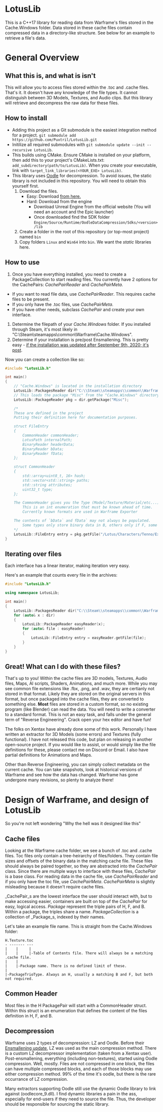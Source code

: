 # LotusLib

This is a C++17 library for reading data from Warframe's files stored in the Cache.Windows folder. Data stored in these cache files contain compressed data in a directory-like structure. See below for an example to retrieve a file's data.

# General Overview

## What this is, and what is isn't

This will allow you to access files stored within the .toc and .cache files. That's it. It doesn't have any knowledge of the file types. It cannot distinguish between 3D Models, Textures, and Audio clips. But this library will retrieve and decompress the raw data for these files. 

## How to install

* Adding this project as a Git submodule is the easiest integration method for a project. `git submodule add https://github.com/Puxtril/LotusLib.git`
* Initilize all required submodules with `git submodule update --init --recursive LotusLib`.
* This builds using CMake. Ensure CMake is installed on your platform, then add this to your project's CMakeLists.txt: `add_subdirectory(path/to/LotusLib)`. When you create your executable, link with `target_link_libraries(<YOUR_EXE> LotusLib)`.
* This library uses [Oodle](www.radgametools.com/oodle.html) for decompression. To avoid issues, the static library is not included in this repository. You will need to obtain this yourself first.
    1. Download the files.
        - Easy: Download [from here.](https://github.com/WorkingRobot/OodleUE/tree/main/Engine/Source/Runtime/OodleDataCompression/Sdks)
        - Hard: Download from the engine
            - Download Unreal Engine from the official website (You will need an account and the Epic launcher)
            - Once downloaded find the SDK folder `Engine/Source/Runtime/OodleDataCompression/Sdks/<version>/lib`
    1. Create a folder in the root of this repository (or top-most project) named `bin`
    1. Copy folders `Linux` and `Win64` into `bin`. We want the *static* libraries here.

## How to use

1. Once you have everything installed, you need to create a PackageCollection to start reading files. You currently have 2 options for the CachePairs: _CachePairReader_ and _CachePairMeta_.
 * If you want to read file data, use _CachePairReader_. This requires cache files to be present.
 * If you only have the .toc files, use _CachePairMeta_. 
 * If you have other needs, subclass _CachePair_ and create your own interface.
1. Determine the filepath of your _Cache.Windows_ folder. If you installed through Steam, it's most likely in "C:\Steam\steamapps\common\Warframe\Cache.Windows".
1. Determine if your installation is pre/post Ensmallening. This is pretty easy - [if the installation was updated after September 9th, 2020; it's post](https://forums.warframe.com/topic/1223735-the-great-ensmallening/).

Now you can create a collection like so:
```cpp
#include "LotusLib.h"

int main()
{
    // "Cache.Windows" is located in the installation directory
    LotusLib::PackagesReader dir("C:\\Steam\\steamapps\\common\\Warframe\\Cache.Windows");
    // This loads the package "Misc" from the "Cache.Windows" directory
    LotusLib::PackageReader pkg = dir.getPackage("Misc");

    /*
    These are defined in the project
    Putting their definition here for documentation purposes.

    struct FileEntry
    {
        CommonHeader commonHeader;
        LotusPath internalPath;
        BinaryReader headerData;
        BinaryReader bData;
        BinaryReader fData;
    };

    struct CommonHeader
    {
		std::array<uint8_t, 16> hash;
		std::vector<std::string> paths;
		std::string attributes;
		uint32_t type;
    };

    The CommonHeader gives you the Type (Model/Texture/Material/etc...)
        This is an int enumeration that must be known ahead of time.
        Currently known formats are used in Warframe Exporter

    The contents of `bData` and fData` may not always be populated.
        Some types only store binary data in B, others only if F, some a mix of both.
    */
    LotusLib::FileEntry entry = pkg.getFile("/Lotus/Characters/Tenno/Excalibur/Excalibur_skel.fbx");
}
```

## Iterating over files

Each interface has a linear iterator, making iteration very easy. 

Here's an example that counts every file in the archives:
```cpp
#include "LotusLib.h"

using namespace LotusLib;

int main()
{
    LotusLib::PackagesReader dir("C:\\Steam\\steamapps\\common\\Warframe\\Cache.Windows");
    for (auto& x : dir)
    {
        LotusLib::PackageReader easyReader(x);
        for (auto& file : easyReader)
        {
            LotusLib::FileEntry entry = easyReader.getFile(file);
        }
    }
}
```

## Great! What can I do with these files?

That's up to you! Within the cache files are 3D models, Textures, Audio files, Maps, AI scripts, Shaders, Animations, and much more. While you may see common file extensions like .fbx, .png, and .wav, they are certianly not stored in that format. Likely they are stored on the original servers in this format, but once packaged into the cache files, they are converted to something else. __Most__ files are stored in a custom format, so no existing program (like Blender) can read the data. You will need to write a converter to a standard format. This is not an easy task, and falls under the general term of "Reverse Engineering". Crack open your hex editor and have fun!

The folks on Xentax have already done some of this work. Personally I have written an extractor for 3D Models (some errors) and Textures (fully functional). I have not released this code, but plan on releasing in another open-source project. If you would like to assist, or would simply like the file definitions for these, please contact me on Discord or Email. I also have partial definitions for Animations and Maps.

Other than Reverse Engineering, you can simply collect metadata on the current cache. You can take snapshots, look at historical versions of Warframe and see how the data has changed. Warframe has gone undergone many revisions, so plenty to analyze there!

# Design of Warframe, and design of LotusLib

So you're not left wondering "Why the hell was it designed like this"

## Cache files

Looking at the Warframe cache folder, we see a bunch of .toc and .cache files. Toc files only contain a tree-heirarchy of files/folders. They contain file sizes and offsets of the binary data in the matching cache file. These files should always be paired together, so they are abstracted into the _CachePair_ class. Since there are multiple ways to interface with these files, _CachePair_ is a base class. For reading data in the cache file, use _CachePairReader_ and if you only have the toc file, use _CachePairMeta_. _CachePairMeta_ is slightly misleading because it doesn't require cache files.

_CachePair_s are the lowest interface the user should interact with, but to make accessing easier, containers are built on top of the _CachePair_ for easy, logical access. _Package_ represent the triple pairs of H, F, and B. Within a package, the triples share a name. _PackageCollection_ is a collection of _Package_s, indexed by their names.

Let's take an example file name. This is straight from the Cache.Windows folder:

```
H.Texture.toc
- ------- ---
|    |     |
|    |     |-Table of Contents file. There will always be a matching .cache file.
|    |
|    |-Package name. There is no defined limit of these.
|
|-PackageTrioType. Always an H, usually a matching B and F, but both not required.
```

## Common Header

Most files in the H PackagePair will start with a CommonHeader struct. Within this struct is an enumeration that defines the content of the files definition in H, F, and B. 

## Decompression

Warframe uses 2 types of decompression: LZ and Oodle. Before their [Ensmallening update](https://forums.warframe.com/topic/1223735-the-great-ensmallening/), LZ was used as the main compression method. There is a custom LZ decompressor implementation (taken from a Xentax user). Post-ensmallening, everything (including non-textures), started using Oodle compression. Well, mostly. Files are not compressed in one block, the files can have multiple compressed blocks, and each of those blocks may use either compression method. 99% of the time it's oodle, but there is the rare occurrance of LZ compression.

Many extractors supporting Oodle still use the dynamic Oodle library to link against (oodlecore_9.dll). I find dynamic libraries a pain in the ass, especially for end-users if they need to source the file. Thus, the developer should be responsible for sourcing the static library.
